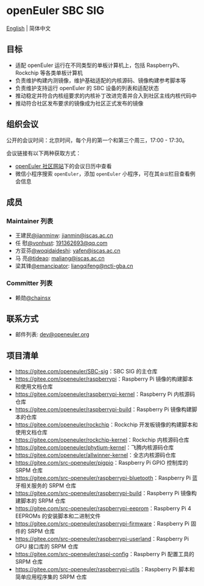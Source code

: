 # openEuler SBC SIG

[English](./sig-SBC.md) | 简体中文

## 目标

- 适配 openEuler 运行在不同类型的单板计算机上，包括 RaspberryPi、Rockchip 等各类单板计算机
- 负责维护构建内测镜像，维护基础适配的内核源码、镜像构建参考脚本等
- 负责维护支持运行 openEuler 的 SBC 设备的列表和适配状态
- 推动稳定并符合内核组要求的内核补丁改进完善并合入到社区主线内核代码中
- 推动符合社区发布要求的镜像成为社区正式发布的镜像

## 组织会议

公开的会议时间：北京时间，每个月的第一个和第三个周三，17:00 - 17:30。

会议链接有以下两种获取方式：

- [openEuler 社区网站](https://openeuler.org/)下的会议日历中查看
- 微信小程序搜索 `openEuler`，添加 `openEuler` 小程序，可在其`会议`栏目查看例会信息

## 成员

### Maintainer 列表

- 王建民[@jianminw](https://gitee.com/jianminw): <jianmin@iscas.ac.cn>
- 任  慰[@vonhust](https://gitee.com/vonhust): <191362693@qq.com>
- 方亚芬[@woqidaideshi](https://gitee.com/woqidaideshi): <yafen@iscas.ac.cn>
- 马  亮[@tideao](https://gitee.com/tideao): <maliang@iscas.ac.cn>
- 梁其锋[@emancipator](https://gitee.com/emancipator): <liangqifeng@ncti-gba.cn>

### Committer 列表

- 赖勋[@chainsx](https://gitee.com/chainsx)

## 联系方式

- 邮件列表: <dev@openeuler.org>

## 项目清单

- <https://gitee.com/openeuler/SBC-sig>：SBC SIG 的主仓库
- <https://gitee.com/openeuler/raspberrypi>：Raspberry Pi 镜像的构建脚本和使用文档仓库
- <https://gitee.com/openeuler/raspberrypi-kernel>：Raspberry Pi 内核源码仓库
- <https://gitee.com/openeuler/raspberrypi-build>：Raspberry Pi 镜像构建脚本的仓库
- <https://gitee.com/openeuler/rockchip>：Rockchip 开发板镜像的构建脚本和使用文档仓库
- <https://gitee.com/openeuler/rockchip-kernel>：Rockchip 内核源码仓库
- <https://gitee.com/openeuler/phytium-kernel>：飞腾内核源码仓库
- <https://gitee.com/openeuler/allwinner-kernel>：全志内核源码仓库
- <https://gitee.com/src-openeuler/pigpio>：Raspberry Pi GPIO 控制库的 SRPM 仓库
- <https://gitee.com/src-openeuler/raspberrypi-bluetooth>：Raspberry Pi 蓝牙相关服务的 SRPM 仓库
- <https://gitee.com/src-openeuler/raspberrypi-build>：Raspberry Pi 镜像构建脚本的 SRPM 仓库
- <https://gitee.com/src-openeuler/raspberrypi-eeprom>：Raspberry Pi 4 EEPROMs 的安装脚本和二进制文件
- <https://gitee.com/src-openeuler/raspberrypi-firmware>：Raspberry Pi 固件的 SRPM 仓库
- <https://gitee.com/src-openeuler/raspberrypi-userland>：Raspberry Pi GPU 接口库的 SRPM 仓库
- <https://gitee.com/src-openeuler/raspi-config>：Raspberry Pi 配置工具的 SRPM 仓库
- <https://gitee.com/src-openeuler/raspberrypi-utils>：Raspberry Pi 脚本和简单应用程序集的 SRPM 仓库
